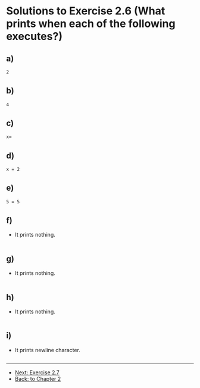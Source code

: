 # Solutions to Exercise 2.6 (What prints when each of the following executes?)

## a)

```txt
2
```

## b)

```txt
4
```

## c)

```txt
x=
```

## d)

```txt
x = 2
```

## e)

```txt
5 = 5
```

## f)

- It prints nothing.

```txt
```

## g)

- It prints nothing.

```txt
```

## h)

- It prints nothing.

```txt
```

## i)

- It prints newline character.

```txt

```

---

- [Next: Exercise 2.7](02_07.md)
- [Back: to Chapter 2](README.md)
